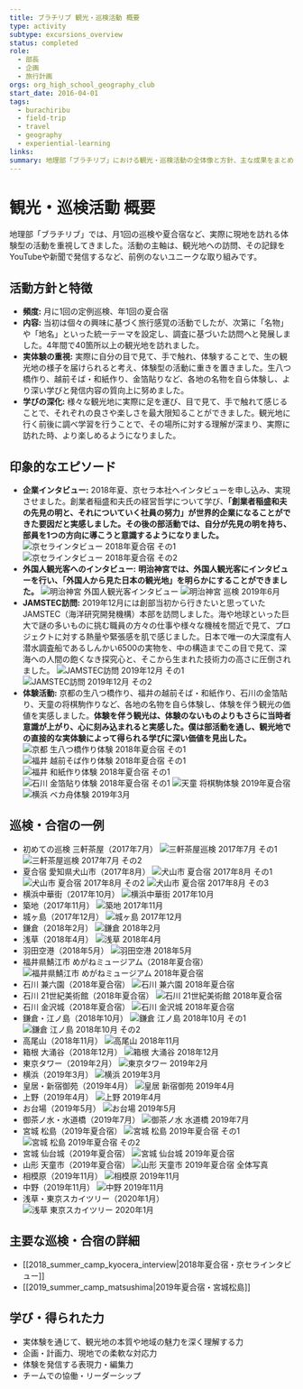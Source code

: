```yaml
---
title: ブラチリブ 観光・巡検活動 概要
type: activity
subtype: excursions_overview
status: completed
role:
  - 部長
  - 企画
  - 旅行計画
orgs: org_high_school_geography_club
start_date: 2016-04-01
tags:
  - burachiribu
  - field-trip
  - travel
  - geography
  - experiential-learning
links: 
summary: 地理部「ブラチリブ」における観光・巡検活動の全体像と方針、主な成果をまとめたノート。
---
```

# 観光・巡検活動 概要

地理部「ブラチリブ」では、月1回の巡検や夏合宿など、実際に現地を訪れる体験型の活動を重視してきました。活動の主軸は、観光地への訪問、その記録をYouTubeや新聞で発信するなど、前例のないユニークな取り組みです。

## 活動方針と特徴

- **頻度:** 月に1回の定例巡検、年1回の夏合宿
- **内容:** 当初は個々の興味に基づく旅行感覚の活動でしたが、次第に「名物」や「地名」といった統一テーマを設定し、調査に基づいた訪問へと発展しました。4年間で40箇所以上の観光地を訪れました。
- **実体験の重視:** 実際に自分の目で見て、手で触れ、体験することで、生の観光地の様子を届けられると考え、体験型の活動に重きを置きました。生八つ橋作り、越前そば・和紙作り、金箔貼りなど、各地の名物を自ら体験し、より深い学びと発信内容の質向上に努めました。
- **学びの深化:** 様々な観光地に実際に足を運び、目で見て、手で触れて感じることで、それぞれの良さや楽しさを最大限知ることができました。観光地に行く前後に調べ学習を行うことで、その場所に対する理解が深まり、実際に訪れた時、より楽しめるようになりました。

## 印象的なエピソード

- **企業インタビュー:** 2018年夏、京セラ本社へインタビューを申し込み、実現させました。創業者稲盛和夫氏の経営哲学について学び、**「創業者稲盛和夫の先見の明と、それについていく社員の努力」が世界的企業になることができた要因だと実感しました。その後の部活動では、自分が先見の明を持ち、部員を1つの方向に導こうと意識するようになりました。**
  ![京セラインタビュー 2018年夏合宿 その1](linked_assets/activities/burachiribu-club-activity/kyocera_interview_2018summer_1.jpg)
  ![京セラインタビュー 2018年夏合宿 その2](linked_assets/activities/burachiribu-club-activity/kyocera_interview_2018summer_2.jpg)
- **外国人観光客へのインタビュー:** **明治神宮では、外国人観光客にインタビューを行い、「外国人から見た日本の観光地」を明らかにすることができました。**
  ![明治神宮 外国人観光客インタビュー](linked_assets/activities/burachiribu-club-activity/meijijingu_interview_foreigners.jpg)
  ![明治神宮 巡検 2019年6月](linked_assets/activities/burachiribu-club-activity/meijijingu_201906.jpg)
- **JAMSTEC訪問:** 2019年12月には創部当初から行きたいと思っていたJAMSTEC（海洋研究開発機構）本部を訪問しました。海や地球といった巨大で謎の多いものに挑む職員の方々の仕事や様々な機械を間近で見て、プロジェクトに対する熱量や緊張感を肌で感じました。日本で唯一の大深度有人潜水調査船であるしんかい6500の実物を、中の構造までこの目で見て、深海への人間の飽くなき探究心と、そこから生まれた技術力の高さに圧倒されました。
  ![JAMSTEC訪問 2019年12月 その1](linked_assets/activities/burachiribu-club-activity/jamstec_201912_1.jpg)
  ![JAMSTEC訪問 2019年12月 その2](linked_assets/activities/burachiribu-club-activity/jamstec_201912_2.jpg)
- **体験活動:** 京都の生八つ橋作り、福井の越前そば・和紙作り、石川の金箔貼り、天童の将棋駒作りなど、各地の名物を自ら体験し、体験を伴う観光の価値を実感しました。**体験を伴う観光は、体験のないものよりもさらに当時者意識が上がり、心に刻み込まれると実感した。僕は部活動を通し、観光地での直接的な実体験によって得られる学びに深い価値を見出した。**
  ![京都 生八つ橋作り体験 2018年夏合宿 その1](linked_assets/activities/burachiribu-club-activity/kyoto_namayoutsuhashi_2018summer_1.jpg)
  ![福井 越前そば作り体験 2018年夏合宿 その1](linked_assets/activities/burachiribu-club-activity/fukui_soba_2018summer_1.jpg)
  ![福井 和紙作り体験 2018年夏合宿 その1](linked_assets/activities/burachiribu-club-activity/fukui_washi_2018summer_1.jpg)
  ![石川 金箔貼り体験 2018年夏合宿 その1](linked_assets/activities/burachiribu-club-activity/ishikawa_kinpaku_2018summer_1.jpg)
  ![天童 将棋駒体験 2019年夏合宿](linked_assets/activities/burachiribu-club-activity/tendo_shogikoma_2019summer.jpg)
  ![横浜 ベカ舟体験 2019年3月](linked_assets/activities/burachiribu-club-activity/yokohama_bekabune_201903.jpg)

## 巡検・合宿の一例

- 初めての巡検 三軒茶屋（2017年7月）
  ![三軒茶屋巡検 2017年7月 その1](linked_assets/activities/burachiribu-club-activity/sangenjaya_201707_1.jpg)
  ![三軒茶屋巡検 2017年7月 その2](linked_assets/activities/burachiribu-club-activity/sangenjaya_201707_2.jpg)
- 夏合宿 愛知県犬山市（2017年8月）
  ![犬山市 夏合宿 2017年8月 その1](linked_assets/activities/burachiribu-club-activity/inuyama_201708_1.jpg)
  ![犬山市 夏合宿 2017年8月 その2](linked_assets/activities/burachiribu-club-activity/inuyama_201708_2.jpg)
  ![犬山市 夏合宿 2017年8月 その3](linked_assets/activities/burachiribu-club-activity/inuyama_201708_3.jpg)
- 横浜中華街（2017年10月）
  ![横浜中華街 2017年10月](linked_assets/activities/burachiribu-club-activity/yokohama_chinatown_201710.jpg)
- 築地（2017年11月）
  ![築地 2017年11月](linked_assets/activities/burachiribu-club-activity/tsukiji_201711.jpg)
- 城ヶ島（2017年12月）
  ![城ヶ島 2017年12月](linked_assets/activities/burachiribu-club-activity/jogashima_201712.jpg)
- 鎌倉（2018年2月）
  ![鎌倉 2018年2月](linked_assets/activities/burachiribu-club-activity/kamakura_201802.jpg)
- 浅草（2018年4月）
  ![浅草 2018年4月](linked_assets/activities/burachiribu-club-activity/asakusa_201804.jpg)
- 羽田空港（2018年5月）
  ![羽田空港 2018年5月](linked_assets/activities/burachiribu-club-activity/haneda_201805.jpg)
- 福井県鯖江市 めがねミュージアム（2018年夏合宿）
  ![福井県鯖江市 めがねミュージアム 2018年夏合宿](linked_assets/activities/burachiribu-club-activity/fukui_megane_museum_2018summer.jpg)
- 石川 兼六園（2018年夏合宿）
  ![石川 兼六園 2018年夏合宿](linked_assets/activities/burachiribu-club-activity/ishikawa_kenrokuen_2018summer.jpg)
- 石川 21世紀美術館（2018年夏合宿）
  ![石川 21世紀美術館 2018年夏合宿](linked_assets/activities/burachiribu-club-activity/ishikawa_21museum_2018summer.jpg)
- 石川 金沢城（2018年夏合宿）
  ![石川 金沢城 2018年夏合宿](linked_assets/activities/burachiribu-club-activity/ishikawa_kanazawajo_2018summer.jpg)
- 鎌倉・江ノ島（2018年10月）
  ![鎌倉 江ノ島 2018年10月 その1](linked_assets/activities/burachiribu-club-activity/kamakura_enoshima_201810_1.jpg)
  ![鎌倉 江ノ島 2018年10月 その2](linked_assets/activities/burachiribu-club-activity/kamakura_enoshima_201810_2.jpg)
- 高尾山（2018年11月）
  ![高尾山 2018年11月](linked_assets/activities/burachiribu-club-activity/takaosan_201811.jpg)
- 箱根 大涌谷（2018年12月）
  ![箱根 大涌谷 2018年12月](linked_assets/activities/burachiribu-club-activity/hakone_owakudani_201812.jpg)
- 東京タワー（2019年2月）
  ![東京タワー 2019年2月](linked_assets/activities/burachiribu-club-activity/tokyotower_201902.jpg)
- 横浜（2019年3月）
  ![横浜 2019年3月](linked_assets/activities/burachiribu-club-activity/yokohama_201903.jpg)
- 皇居・新宿御苑（2019年4月）
  ![皇居 新宿御苑 2019年4月](linked_assets/activities/burachiribu-club-activity/kokyo_shinjukugyoen_201904.jpg)
- 上野（2019年4月）
  ![上野 2019年4月](linked_assets/activities/burachiribu-club-activity/ueno_201904.jpg)
- お台場（2019年5月）
  ![お台場 2019年5月](linked_assets/activities/burachiribu-club-activity/odaiba_201905.jpg)
- 御茶ノ水・水道橋（2019年7月）
  ![御茶ノ水 水道橋 2019年7月](linked_assets/activities/burachiribu-club-activity/ochanomizu_suidobashi_201907.jpg)
- 宮城 松島（2019年夏合宿）
  ![宮城 松島 2019年夏合宿 その1](linked_assets/activities/burachiribu-club-activity/miyagi_matsushima_2019summer_1.jpg)
  ![宮城 松島 2019年夏合宿 その2](linked_assets/activities/burachiribu-club-activity/miyagi_matsushima_2019summer_2.jpg)
- 宮城 仙台城（2019年夏合宿）
  ![宮城 仙台城 2019年夏合宿](linked_assets/activities/burachiribu-club-activity/miyagi_sendaijo_2019summer.jpg)
- 山形 天童市（2019年夏合宿）
  ![山形 天童市 2019年夏合宿 全体写真](linked_assets/activities/burachiribu-club-activity/group_photo.jpg)
- 相模原（2019年11月）
  ![相模原 2019年11月](linked_assets/activities/burachiribu-club-activity/sagamihara_201911.jpg)
- 中野（2019年11月）
  ![中野 2019年11月](linked_assets/activities/burachiribu-club-activity/nakano_201911.jpg)
- 浅草・東京スカイツリー（2020年1月）
  ![浅草 東京スカイツリー 2020年1月](linked_assets/activities/burachiribu-club-activity/asakusa_skytree_202001.jpg)

## 主要な巡検・合宿の詳細

- [[2018_summer_camp_kyocera_interview|2018年夏合宿・京セラインタビュー]]
- [[2019_summer_camp_matsushima|2019年夏合宿・宮城松島]]

## 学び・得られた力

- 実体験を通じて、観光地の本質や地域の魅力を深く理解する力
- 企画・計画力、現地での柔軟な対応力
- 体験を発信する表現力・編集力
- チームでの協働・リーダーシップ
